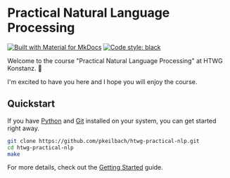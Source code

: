 # Practical Natural Language Processing

[![Built with Material for MkDocs](https://img.shields.io/badge/Material_for_MkDocs-526CFE?style=for-the-badge&logo=MaterialForMkDocs&logoColor=white)](https://squidfunk.github.io/mkdocs-material/)
[![Code style: black](https://img.shields.io/badge/code%20style-black-000000.svg)](https://github.com/psf/black)

Welcome to the course "Practical Natural Language Processing" at HTWG Konstanz. 👋

I'm excited to have you here and I hope you will enjoy the course.

## Quickstart

If you have [Python](https://docs.python.org/3/) and [Git](https://git-scm.com/) installed on your system, you can get started right away.

```sh
git clone https://github.com/pkeilbach/htwg-practical-nlp.git
cd htwg-practical-nlp
make
```

For more details, check out the [Getting Started](https://pkeilbach.github.io/htwg-practical-nlp/getting_started/) guide.
